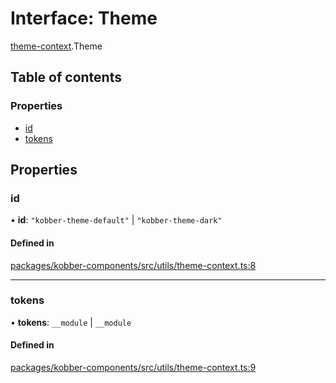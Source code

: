 # Interface: Theme

[theme-context](../wiki/theme-context).Theme

## Table of contents

### Properties

- [id](../wiki/theme-context.Theme#id)
- [tokens](../wiki/theme-context.Theme#tokens)

## Properties

### id

• **id**: ``"kobber-theme-default"`` \| ``"kobber-theme-dark"``

#### Defined in

[packages/kobber-components/src/utils/theme-context.ts:8](https://github.com/GyldendalDigital/kobber/blob/8fa9ef2/packages/kobber-components/src/utils/theme-context.ts#L8)

___

### tokens

• **tokens**: `__module` \| `__module`

#### Defined in

[packages/kobber-components/src/utils/theme-context.ts:9](https://github.com/GyldendalDigital/kobber/blob/8fa9ef2/packages/kobber-components/src/utils/theme-context.ts#L9)
